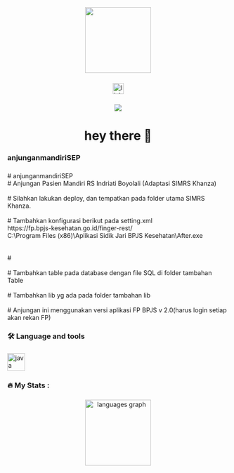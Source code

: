 <div align="center">
  <img height="150" src="https://camo.githubusercontent.com/62da68eb62b1e5f175f7d1f0191dd89a653d7908feb22d37d4a0ab07365d6791/68747470733a2f2f6d656469612e67697068792e636f6d2f6d656469612f4d3967624264396e6244724f5475314d71782f67697068792e676966"  />
</div>

###

<div align="center">
  <a href="https://id.linkedin.com/in/abdul-rokhim-661523110" target="_blank">
    <img src="https://img.shields.io/static/v1?message=LinkedIn&logo=linkedin&label=&color=0077B5&logoColor=white&labelColor=&style=for-the-badge" height="25" alt="linkedin logo"  />
  </a>
</div>

###

<div align="center">
  <img src="https://visitor-badge.laobi.icu/badge?page_id=abdulrokhimrepo.abdulrokhimrepo&"  />
</div>

###

<h1 align="center">hey there 👋</h1>

###

<h3 align="left">anjunganmandiriSEP</h3>

###

<p align="left"># anjunganmandiriSEP<br># Anjungan Pasien Mandiri RS Indriati Boyolali (Adaptasi SIMRS Khanza)<br><br># Silahkan lakukan deploy, dan tempatkan pada folder utama SIMRS Khanza.<br><br># Tambahkan konfigurasi berikut pada setting.xml<br><entry key="URLFINGERPRINTBPJS">https://fp.bpjs-kesehatan.go.id/finger-rest/</entry><br><entry key="URLAPLIKASIFINGERPRINTBPJS">C:\Program Files (x86)\Aplikasi Sidik Jari BPJS Kesehatan\After.exe</entry><br><entry key="USERFINGERPRINTBPJS"></entry><br><entry key="PASSWORDFINGERPRINTBPJS"></entry><br>#<br><br># Tambahkan table pada database dengan file SQL di folder tambahan Table<br><br># Tambahkan lib yg ada pada folder tambahan lib<br><br># Anjungan ini menggunakan versi aplikasi FP BPJS v 2.0(harus login setiap akan rekan FP)</p>

###

<h3 align="left">🛠 Language and tools</h3>

###

<div align="left">
  <img src="https://cdn.jsdelivr.net/gh/devicons/devicon/icons/java/java-original.svg" height="40" alt="java logo"  />
</div>

###

<h3 align="left">🔥   My Stats :</h3>

###

<div align="center">
  <img src="https://github-readme-stats.vercel.app/api/top-langs?username=abdulrokhimrepo&locale=en&hide_title=false&layout=compact&card_width=320&langs_count=5&theme=dracula&hide_border=false&order=2" height="150" alt="languages graph"  />
</div>

###